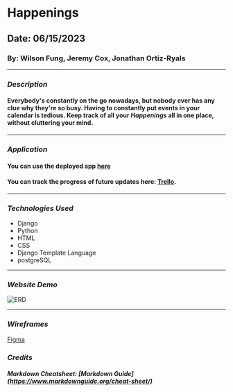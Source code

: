 # Happenings
## Date: 06/15/2023
### By: Wilson Fung, Jeremy Cox, Jonathan Ortiz-Ryals

***

### **_Description_**
#### Everybody's constantly on the go nowadays, but nobody ever has any clue why they're so busy. Having to constantly put events in your calendar is tedious. Keep track of all your *_Happenings_* all in one place, without cluttering your mind.

***

### **_Application_**

#### You can use the deployed app [here]()

#### You can track the progress of future updates here: [Trello](https://trello.com/b/H4M23R4b/happenings).

***

### **_Technologies Used_**

- Django
- Python
- HTML
- CSS
- Django Template Language
- postgreSQL

***

### **_Website Demo_**

![ERD](pictures/demo.gif)

***

### **_Wireframes_**

[Figma](https://www.figma.com/file/jNg3tmW6IL6rkhTcoHNv5e/Untitled?type=design&node-id=0%3A1&t=xesqmPJycUi4YHQV-1)

### **_Credits_**

##### Markdown Cheatsheet: [Markdown Guide] (https://www.markdownguide.org/cheat-sheet/)